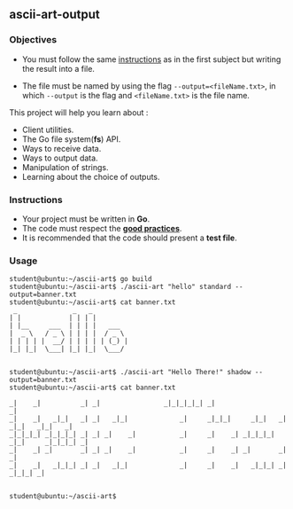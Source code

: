 ## ascii-art-output

### Objectives

- You must follow the same [instructions](https://public.01-edu.org/subjects/ascii-art/ascii-art.en) as in the first subject but writing the result into a file.

- The file must be named by using the flag `--output=<fileName.txt>`, in which `--output` is the flag and `<fileName.txt>` is the file name.

This project will help you learn about :

- Client utilities.
- The Go file system(**fs**) API.
- Ways to receive data.
- Ways to output data.
- Manipulation of strings.
- Learning about the choice of outputs.

### Instructions

- Your project must be written in **Go**.
- The code must respect the [**good practices**](https://public.01-edu.org/subjects/good-practices.en).
- It is recommended that the code should present a **test file**.

### Usage

```console
student@ubuntu:~/ascii-art$ go build
student@ubuntu:~/ascii-art$ ./ascii-art "hello" standard --output=banner.txt
student@ubuntu:~/ascii-art$ cat banner.txt
 _              _   _          
| |            | | | |         
| |__     ___  | | | |   ___   
|  _ \   / _ \ | | | |  / _ \  
| | | | |  __/ | | | | | (_) | 
|_| |_|  \___| |_| |_|  \___/  
                               
                               
student@ubuntu:~/ascii-art$ ./ascii-art "Hello There!" shadow --output=banner.txt
student@ubuntu:~/ascii-art$ cat banner.txt
                                                                                         
_|    _|          _| _|                _|_|_|_|_| _|                                  _| 
_|    _|   _|_|   _| _|   _|_|             _|     _|_|_|     _|_|   _|  _|_|   _|_|   _| 
_|_|_|_| _|_|_|_| _| _| _|    _|           _|     _|    _| _|_|_|_| _|_|     _|_|_|_| _| 
_|    _| _|       _| _| _|    _|           _|     _|    _| _|       _|       _|          
_|    _|   _|_|_| _| _|   _|_|             _|     _|    _|   _|_|_| _|         _|_|_| _| 
                                                                                         
                                                                                         
student@ubuntu:~/ascii-art$
```
